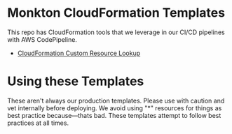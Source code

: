 
# Monkton CloudFormation Templates

This repo has CloudFormation tools that we leverage in our CI/CD pipelines with AWS CodePipeline. 

* [CloudFormation Custom Resource Lookup](lookup/)

# Using these Templates

These aren't always our production templates. Please use with caution and vet internally before deploying. We avoid using "*" resources for things as best practice because—thats bad. These templates attempt to follow best practices at all times. 